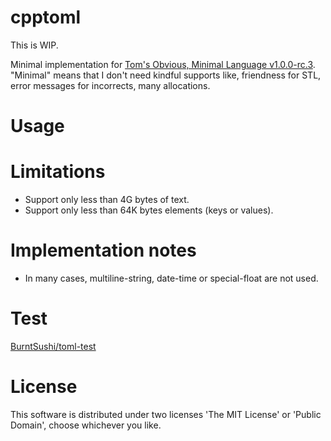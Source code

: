 # cpptoml
This is WIP.

Minimal implementation for [Tom's Obvious, Minimal Language v1.0.0-rc.3](https://toml.io/en/v1.0.0-rc.3).
"Minimal" means that I don't need kindful supports like, friendness for STL, error messages for incorrects, many allocations.

# Usage

# Limitations

- Support only less than 4G bytes of text.
- Support only less than 64K bytes elements (keys or values).

# Implementation notes

- In many cases, multiline-string, date-time or special-float are not used.

# Test

[BurntSushi/toml-test](https://github.com/BurntSushi/toml-test)

# License
This software is distributed under two licenses 'The MIT License' or 'Public Domain', choose whichever you like.

